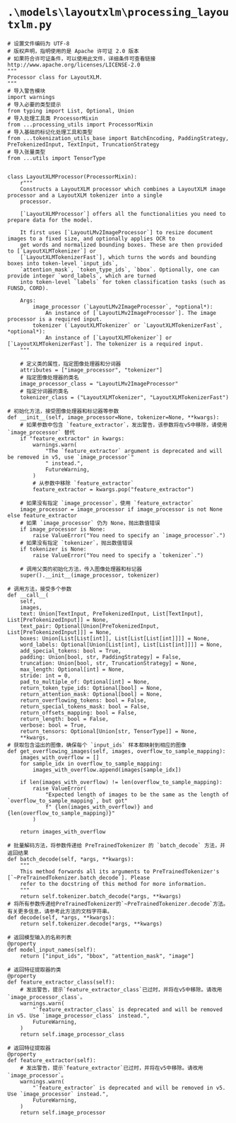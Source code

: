 # `.\models\layoutxlm\processing_layoutxlm.py`

```
# 设置文件编码为 UTF-8
# 版权声明，指明使用的是 Apache 许可证 2.0 版本
# 如果符合许可证条件，可以使用此文件，详细条件可查看链接 http://www.apache.org/licenses/LICENSE-2.0
"""
Processor class for LayoutXLM.
"""
# 导入警告模块
import warnings
# 导入必要的类型提示
from typing import List, Optional, Union
# 导入处理工具类 ProcessorMixin
from ...processing_utils import ProcessorMixin
# 导入基础的标记化处理工具和类型
from ...tokenization_utils_base import BatchEncoding, PaddingStrategy, PreTokenizedInput, TextInput, TruncationStrategy
# 导入张量类型
from ...utils import TensorType


class LayoutXLMProcessor(ProcessorMixin):
    r"""
    Constructs a LayoutXLM processor which combines a LayoutXLM image processor and a LayoutXLM tokenizer into a single
    processor.

    [`LayoutXLMProcessor`] offers all the functionalities you need to prepare data for the model.

    It first uses [`LayoutLMv2ImageProcessor`] to resize document images to a fixed size, and optionally applies OCR to
    get words and normalized bounding boxes. These are then provided to [`LayoutXLMTokenizer`] or
    [`LayoutXLMTokenizerFast`], which turns the words and bounding boxes into token-level `input_ids`,
    `attention_mask`, `token_type_ids`, `bbox`. Optionally, one can provide integer `word_labels`, which are turned
    into token-level `labels` for token classification tasks (such as FUNSD, CORD).

    Args:
        image_processor (`LayoutLMv2ImageProcessor`, *optional*):
            An instance of [`LayoutLMv2ImageProcessor`]. The image processor is a required input.
        tokenizer (`LayoutXLMTokenizer` or `LayoutXLMTokenizerFast`, *optional*):
            An instance of [`LayoutXLMTokenizer`] or [`LayoutXLMTokenizerFast`]. The tokenizer is a required input.
    """

    # 定义类的属性，指定图像处理器和分词器
    attributes = ["image_processor", "tokenizer"]
    # 指定图像处理器的类名
    image_processor_class = "LayoutLMv2ImageProcessor"
    # 指定分词器的类名
    tokenizer_class = ("LayoutXLMTokenizer", "LayoutXLMTokenizerFast")
```  
    # 初始化方法，接受图像处理器和标记器等参数
    def __init__(self, image_processor=None, tokenizer=None, **kwargs):
        # 如果参数中包含 `feature_extractor`，发出警告，该参数将在v5中移除，请使用 `image_processor` 替代
        if "feature_extractor" in kwargs:
            warnings.warn(
                "The `feature_extractor` argument is deprecated and will be removed in v5, use `image_processor`"
                " instead.",
                FutureWarning,
            )
            # 从参数中移除 `feature_extractor`
            feature_extractor = kwargs.pop("feature_extractor")

        # 如果没有指定 `image_processor`，使用 `feature_extractor`
        image_processor = image_processor if image_processor is not None else feature_extractor
        # 如果 `image_processor` 仍为 None，抛出数值错误
        if image_processor is None:
            raise ValueError("You need to specify an `image_processor`.")
        # 如果没有指定 `tokenizer`，抛出数值错误
        if tokenizer is None:
            raise ValueError("You need to specify a `tokenizer`.")

        # 调用父类的初始化方法，传入图像处理器和标记器
        super().__init__(image_processor, tokenizer)

    # 调用方法，接受多个参数
    def __call__(
        self,
        images,
        text: Union[TextInput, PreTokenizedInput, List[TextInput], List[PreTokenizedInput]] = None,
        text_pair: Optional[Union[PreTokenizedInput, List[PreTokenizedInput]]] = None,
        boxes: Union[List[List[int]], List[List[List[int]]]] = None,
        word_labels: Optional[Union[List[int], List[List[int]]]] = None,
        add_special_tokens: bool = True,
        padding: Union[bool, str, PaddingStrategy] = False,
        truncation: Union[bool, str, TruncationStrategy] = None,
        max_length: Optional[int] = None,
        stride: int = 0,
        pad_to_multiple_of: Optional[int] = None,
        return_token_type_ids: Optional[bool] = None,
        return_attention_mask: Optional[bool] = None,
        return_overflowing_tokens: bool = False,
        return_special_tokens_mask: bool = False,
        return_offsets_mapping: bool = False,
        return_length: bool = False,
        verbose: bool = True,
        return_tensors: Optional[Union[str, TensorType]] = None,
        **kwargs,
    # 获取包含溢出的图像，确保每个 `input_ids` 样本都映射到相应的图像
    def get_overflowing_images(self, images, overflow_to_sample_mapping):
        images_with_overflow = []
        for sample_idx in overflow_to_sample_mapping:
            images_with_overflow.append(images[sample_idx])

        if len(images_with_overflow) != len(overflow_to_sample_mapping):
            raise ValueError(
                "Expected length of images to be the same as the length of `overflow_to_sample_mapping`, but got"
                f" {len(images_with_overflow)} and {len(overflow_to_sample_mapping)}"
            )

        return images_with_overflow

    # 批量解码方法，将参数传递给 PreTrainedTokenizer 的 `batch_decode` 方法，并返回结果
    def batch_decode(self, *args, **kwargs):
        """
        This method forwards all its arguments to PreTrainedTokenizer's [`~PreTrainedTokenizer.batch_decode`]. Please
        refer to the docstring of this method for more information.
        """
        return self.tokenizer.batch_decode(*args, **kwargs)
    # 将所有参数传递给PreTrainedTokenizer的`~PreTrainedTokenizer.decode`方法。有关更多信息，请参考此方法的文档字符串。
    def decode(self, *args, **kwargs):
        return self.tokenizer.decode(*args, **kwargs)

    # 返回模型输入的名称列表
    @property
    def model_input_names(self):
        return ["input_ids", "bbox", "attention_mask", "image"]

    # 返回特征提取器的类
    @property
    def feature_extractor_class(self):
        # 发出警告，提示`feature_extractor_class`已过时，并将在v5中移除。请改用`image_processor_class`。
        warnings.warn(
            "`feature_extractor_class` is deprecated and will be removed in v5. Use `image_processor_class` instead.",
            FutureWarning,
        )
        return self.image_processor_class

    # 返回特征提取器
    @property
    def feature_extractor(self):
        # 发出警告，提示`feature_extractor`已过时，并将在v5中移除。请改用`image_processor`。
        warnings.warn(
            "`feature_extractor` is deprecated and will be removed in v5. Use `image_processor` instead.",
            FutureWarning,
        )
        return self.image_processor
```
